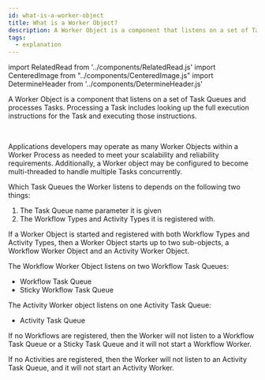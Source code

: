```yaml
---
id: what-is-a-worker-object
title: What is a Worker Object?
description: A Worker Object is a component that listens on a set of Task Queues and processes Tasks.
tags:
  - explanation
---
```


import RelatedRead from '../components/RelatedRead.js'
import CenteredImage from "../components/CenteredImage.js"
import DetermineHeader from '../components/DetermineHeader.js'

<DetermineHeader
hLevel={props.hLevel}
hText={props.hText}
/>

A Worker Object is a component that listens on a set of Task Queues and processes Tasks.
Processing a Task includes looking up the full execution instructions for the Task and executing those instructions.

<CenteredImage
imagePath="/diagrams/worker-object-and-executions.svg"
imageSize="50"
/>

<br/>

Applications developers may operate as many Worker Objects within a Worker Process as needed to meet your scalability and reliability requirements.
Additionally, a Worker object may be configured to become multi-threaded to handle multiple Tasks concurrently.

<RelatedRead
text="When to scale Worker Objects"
goTo="#"
/>

Which Task Queues the Worker listens to depends on the following two things:

1. The Task Queue name parameter it is given
2. The Workflow Types and Activity Types it is registered with.

If a Worker Object is started and registered with both Workflow Types and Activity Types, then a Worker Object starts up to two sub-objects, a Workflow Worker Object and an Activity Worker Object.

The Workflow Worker Object listens on two Workflow Task Queues:

- Workflow Task Queue
- Sticky Workflow Task Queue

The Activity Worker object listens on one Activity Task Queue:

- Activity Task Queue

If no Workflows are registered, then the Worker will not listen to a Workflow Task Queue or a Sticky Task Queue and it will not start a Workflow Worker.

If no Activities are registered, then the Worker will not listen to an Activity Task Queue, and it will not start an Activity Worker.
